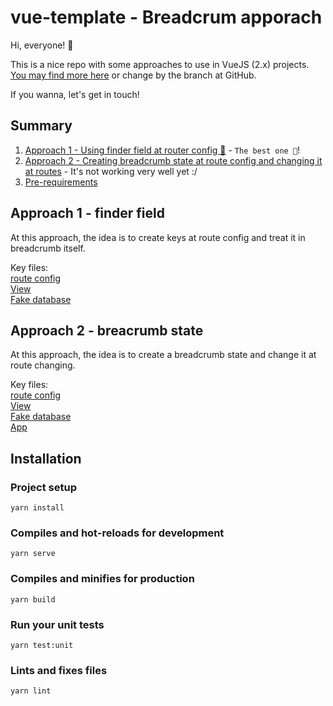 # vue-template - Breadcrum apporach

Hi, everyone! 👋

This is a nice repo with some approaches to use in VueJS (2.x) projects. [You may find more here](https://github.com/open-ish/vue2-template) or change by the branch at GitHub.

If you wanna, let's get in touch! 

## Summary

1. [Approach 1 - Using finder field at router config 🚀](#Approach-1---finder-field) - `The best one 🎉`!
2. [Approach 2 - Creating breadcrumb state at route config and changing it at routes](#Approach-2---breadcrumb-state) - It's not working very well yet :/
3. [Pre-requirements](#Installation)

## Approach 1 - finder field

At this approach, the idea is to create keys at route config and treat it in breadcrumb itself. 

Key files: \
[route config](https://github.com/open-ish/vue2-template/blob/feat/add-breadcrumb/src/router/pets.ts) \
[View](https://github.com/open-ish/vue2-template/blob/feat/add-breadcrumb/src/views/Pets/Pets.vue) \
[Fake database](https://github.com/open-ish/vue2-template/blob/feat/add-breadcrumb/src/views/Pets/database.ts)

## Approach 2 - breacrumb state

At this approach, the idea is to create a breadcrumb state and change it at route changing.

Key files: \
[route config](https://github.com/open-ish/vue2-template/blob/feat/add-breadcrumb/src/router/pets2.ts) \
[View](https://github.com/open-ish/vue2-template/blob/feat/add-breadcrumb/src/views/Pets/Pets2.vue) \
[Fake database](https://github.com/open-ish/vue2-template/blob/feat/add-breadcrumb/src/views/Pets/database2.ts) \
[App](https://github.com/open-ish/vue2-template/blob/feat/add-breadcrumb/src/App.vue)


## Installation

### Project setup
```
yarn install
```

### Compiles and hot-reloads for development
```
yarn serve
```

### Compiles and minifies for production
```
yarn build
```

### Run your unit tests
```
yarn test:unit
```

### Lints and fixes files
```
yarn lint
```
